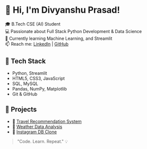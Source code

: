 # 👋 Hi, I'm Divyanshu Prasad!

🎓 B.Tech CSE (AI) Student  
💻 Passionate about Full Stack Python Development & Data Science  
🌱 Currently learning Machine Learning, and Streamlit  
📫 Reach me: [LinkedIn](https://linkedin.com/in/divyanshu-prasad-233439224) | [GitHub](https://github.com/D-Prasad19)

## 🚀 Tech Stack
- Python, Streamlit
- HTML5, CSS3, JavaScript
- SQL, MySQL
- Pandas, NumPy, Matplotlib
- Git & GitHub

## 📂 Projects
- 🔗 [Travel Recommendation System](https://github.com/D-Prasad19/Travel-Recommendation)
- 🔗 [Weather Data Analysis](https://github.com/D-Prasad19/Weather-Data-Analysis)
- 🔗 [Instagram DB Clone](https://github.com/D-Prasad19/Instagram-DB-Clone)


> "Code. Learn. Repeat." 💡
